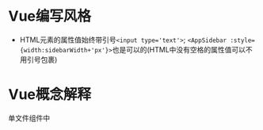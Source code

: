 # Vue编写风格

- HTML元素的属性值始终带引号`<input type='text'>`; 
  `<AppSidebar :style={width:sidebarWidth+'px'}>`也是可以的(HTML中没有空格的属性值可以不用引号包裹)

# Vue概念解释

单文件组件中<style> 是可选的，<script> 和 <template> 至少要有一个。

一个理想的 Vue 应用是 prop 向下传递，事件向上传递的

html 使用双引号，js 使用单引号
DOM 模板使用短横线，其他的()使用大驼峰

-   [vscode + vue](https://cloud.tencent.com/developer/article/1448243)  
- sourcemap
  - https://juejin.cn/post/6844903905684357127
  - [sourcemap 详解](http://www.ruanyifeng.com/blog/2013/01/javascript_source_map.html)  
- webpack\vue-cli  打包构建的资源到哪里去了  在浏览器dev-tools 中的 source 中查看


- this.$nextTick   一旦你使用了 `keep-alive`，那么你就可以访问另外两个生命周期钩子：`activated` 和 `deactivated`

- 单文件组件

- DOM模板
  能被 html 识别的，以 html 形式编写?
  
- 字符串模板
  以字符串的形式写在选项对象的 template 属性上(全局注册和局部注册组件时)

- JSX

  ```html
  <!-- 在单文件组件、字符串模板和 JSX 中 -->
  <MyComponent/>
  
  <!-- 在 DOM 模板中, 没有自闭合, 不是匈牙利命名 -->
  <my-component></my-component>
  ```

# 以下数据更新时 vue 不能监测到

> 视图不会更新

- 通过索引修改数组的值
  
  - `this.idArr[0] = {}` 和  `this.idMap.list[0] = xxx`  idMap 是一个对象。
  - 使用 `arr.splice` 设置或 `this.$set()` 
- 修改数组的 `length` 属性
  
  - 使用 `arr.splice` 设置或 `this.$set()` 



父组件通过 `props` 传递一个引用类型的值(`propsObj`)给子组件，子组件将 `propsObj` 赋值给自身 `data` 属性。当子组件修改 `initVal` 时，父组件中的值也会被修改，因为父组件和子组件引用的用一个对象值。

```js
props: ['propsObj'],
  data() {
  return {
    initVal: this.propsObj
  };
},
```

# Vue 生命周期 watch 执行顺序 | 指令生命周期

- 初始渲染

  > beforeCreate
  > created
  > beforeMount
  > mounted
  
- props 或 data 更新

  > watch
  >
  > beforUpdate
  >
  > updated

- watch immediate 情况下初始渲染

  > beforeCreate
  >
  > **watch 监听器** ,可以访问 `this` 
  >
  > created
  > beforeMount
  > mounted
  
## 指令生命周期

bind
inserted
update
componentUpdated
unbind

# input 验证

> Q: 非数据驱动，给 input 传入固定的值，input 框依然可以输入。
>
> ```js
> <input :value="text"/>
> ```
>
> A: 使用 `element.setAttirbute` 不能设置 input 元素的值。使用 input.value = 'xx' 可以实现验证和长度限制。


# 异步更新DOM

vue观察到数据变化时并不是离家更新DOM，而是开启一个事件队列，缓冲在同一个事件循环中发生的所有数据改变，在缓冲时会去除重复数据。然后在下一个事件循环 tick 中刷新新队列并执行更新。

vue会根据当前浏览器环境优先使用原生 Promise 和 MutatinObserver。

# 动态创建组件

> 动态创建组件有两种方式 1): `new Vue`; 2): `new Vue.extend(cmp)`
>
> 单文件组件 `export` 就是组件选项对象

```vue
import Vue from 'vue';
import router from '@/router';
import CusDialog from './userDialog.vue';

export default function createDialog(title, fields) {
  const instance = new Vue({
    ...CusDialog,
    router,
    propsData: {
      visible: true,
      title,
      fieldOpts: fields,
    },
  }).$mount();
  document.body.appendChild(instance.$el);
  return instance;
}
// 用Vue.extend 继承 router、store 等，不用再次传递router
const extendCmp = Vue.extend(Cmp);
const renderCmp = (propsData) => {
  const instance = new extendCmp({ propsData }).$mount();
  document.body.appendChild(instance.$el);
  return instance;
}

// 销毁
instance.$destroy();
instance.$el.remove();
```

> `$mount('#app')` 组件会替换 `#app`  元素本身（`outerHtml`）

> 获取插槽实例
> `this.$slots.default[0].componentInstance`

# 内容分发

> 动态组件 `<component>` + `<slot>` 内容分发

表单组件包含了很多字段（input、radio、checkbox）等，在不同场景下使用表单组件，表单的逻辑是一致的，字段绑定、校验、提交，但是UI 布局会不同。

- cus-form.vue

```vuel
<component :is="$slot.default">
  <input v-modal="name" slot="name">
  <checkbox v-modal="age"  slot="age" />
</component>
```

- 使用

```vue
<cus-form>
  <div>
    <h1>年龄</h1>
    <slot name="age"></slot>
  </div>
</cus-form>
```

# 问答

## this.$emit的返回值是什么？

this.$emit的返回值就是this，如果需要在子组件中向父组件返回其他值，可以通过回调参数实现，即在子组件中this.$emit的实参中传递一个函数。

```js
// 子组件内部
methods: {
    handleChange(e) {
    	let callfn = val => {
    		console.log(val);
    	}
    	const res = this.$emit("change", e.target.value, callfn);
    	console.log(res, res === this);
    }
}

// 父组件
const res = this.$emit("change", e.target.value, callfn);触发change事件，父组件中调用handleEventChange事件处理函数
<Event :name="name" @change="handleEventChange" />

handleEventChange(val, callback) {
// 形参val和callback分别由this.$emit()第二和第三个参数传递
	this.name = val;
	callback("hello");
	return "hello";
}

```

## 相同名称的插槽(具名插槽)是合并还是替换？

- Vue2.5版本：普通插槽合并、作用域插槽替换。
- Vue2.6版本：都是替换。

## 数组有哪些方法支持响应式更新，如果不支持怎么办，底层原理如何实现？

- 支持：push、pop、shift、unshift、splice、sort、reverse，这些方法会改变原数组。
- 不支持：fiter、concat、slice，这些方法不会改变原数组；可以修改整个数组实现响应式更新(将新的数组赋值给原来的数组)。
- 原理同样是使用Object.defineProperty对数组方法进行改写

## ajax请求

- ajax请求可以放在created和mounted生命周期中，但如果是做同构应用mounted不会在服务端调用，而created是会在服务端调用。

# Vue-router

`push` 和 `replace` 的 onComplete 和 onAbort 回调参数，这些回调将会在导航成功完成 (在所有的异步钩子被解析之后) 或终止 (导航到相同的路由、或在当前导航完成之前导航到另一个不同的路由) 的时候进行相应的调用。在 3.1.0+，可以省略第二个和第三个参数，此时如果支持 Promise，router.push 或 router.replace 将返回一个 Promise。

- 组件跳转到其他组件，触发 onComplete 回调

- 组件跳到自己，不带参数

  ```js
  this.$router.push({ name: 'number'}, () => {
    console.log('组件2：onComplete回调');
  }, () => {
    console.log('组件2,自我跳转：onAbort回调'); // 会执行
  });
  ```
  
- 组件跳转到自己，带参数
  
  ```js
  this.$router.push({ name: 'number', params: { foo: this.number}}, () => {
      console.log('组件2：onComplete回调');  // 不会执行
  }, () => {
      console.log('组件2,自我跳转：onAbort回调'); // 不会执行
  });
  ```
  onComplete 和 onAbort 都不会执行，但是 beforeRouteUpdate 会执行。

-----

# Vue组件库

- [PrimeBUE](https://primefaces.org/primevue/dialog) 
- [Element-plus](https://element-plus.gitee.io/zh-CN/component/dialog.html) 
- [adt-design-vue](https://2x.antdv.com/components/modal-cn) 

# Vue.use的作用

  Vue.use(mintui)做的就是注册所有的全局组件(webpack require.context)，并在Vue.prototype添加一些属性，这样在组件内就可以使用this.xx

- 自定义插件，使用Vue.use()安装，如安装axios

  // installer.js

  ```js
  function Installer(){}
  // 必须要有一个install属性
  Installer.install = function(Vue){
      // 1. 注册全局组件
      Vue.component('xx',{
          ...
      });
      // 2. 添加属性
      // Vue.protype.$log = function() {
      //     console.log('hahaahhahaah')
      // }
      // this.$log = 'abxadksadas' 子类对象可以修改父类的属性
  
      let log = function () {
          console.log('我们自己插件的log函数')
      }
  
      // 给原型定义属性的获取和设置，设置:见鬼去吧，获取就给你
      Object.defineProperty(Vue.prototype,'$log',{
          // 设置 $log属性时的行为 || 不给，不能设置
          set:function (newV) {
              console.log('你做梦');
              // log = newV;
  
          },     
          get:function () {
              // 获取方式
              return log;
          }
      })
  }
  
  ```


# Vue单页面SEO优化

- 服务端渲染 SSR ：Nuxt.js
- 页面预渲染
  - 在页面中先预渲染部分静态内容，不用JS注入
  - 使用插件：vue-cli-plugin-prerender-spa 或 prerender-spa-plugin

# 预渲染

单页面(SPA) 应用的 SEO 优化有服务端渲染(SSR) & 页面预渲染两种方法。

- 预渲染的使用场景更多是简单的**静态页面**，加快页面的**加载速度**，并且侵入性更小，在已上线的项目稍加改动也可以轻松引入预渲染机制。
- 服务端渲染适用于复杂、较大型、与服务端交互频繁的功能型网站，比如电商网站。SSR方案则需要将整个项目结构推翻。
- 两则的区别在于渲染的时机不同：`prerender-spa-plugin`是在打包过程中渲染，注定了其只能渲染静态路由，而`prerender` 是在请求时渲染，所以可以渲染动态的路由。

## vue 预渲染实现

> 插件：prerender-spa-plugin & vue-meta-info
>
>  npm install prerender-spa-plugin --save-dev

```js
// vue.config.js
// 这三项一定要有，因为下面configureWebpack中用到了
const PrerenderSPAPlugin = require('prerender-spa-plugin');
const Renderer = PrerenderSPAPlugin.PuppeteerRenderer;
const path = require('path');

module.exports = {
  // 预渲染关键配置
  configureWebpack: () => {
    if (process.env.NODE_ENV !== 'production') return;
    return {
      plugins: [
        new PrerenderSPAPlugin({
          // 生成文件的路径，也可以与webpakc打包的一致。
          // 下面这句话非常重要！！！
          // 这个目录只能有一级，如果目录层次大于一级，在生成的时候不会有任何错误提示，在预渲染的时候只会卡着不动。
          staticDir: path.join(__dirname, 'dist'),
  
          // 对应自己的路由文件，如果有参数需要写具体参数，比如/a/:id需要写/a/123456
          routes: ['/', '/about'],
  
          // 这个很重要，如果没有配置这段，也不会进行预编译
          renderer: new Renderer({
            inject: {
              foo: 'bar'
            },
            headless: false,
            // 在 main.js 中 document.dispatchEvent(new Event('render-event'))，两者的事件名称要对应上。
            renderAfterDocumentEvent: 'render-event'
          })
        })
      ]
    };
  }
};

// main.js
  new Vue({
    router,
    store,
    render: (h) => h(App),
    // 添加mounted，不然不会执行预编译
    mounted() {
      document.dispatchEvent(new Event('render-event'));
    }
  }).$mount('#app');

```

- 服务端配置

  ```js
  History 模式需要后台配置支持，最简单的是通过 nginx 配置 try_files 指令。
  ```


## vue-meta-info

- 组件内使用

  ```js
  <script>
    export default {
      metaInfo: {
        title: 'My Example App', // set a title
        meta: [{                 // set meta
          name: 'keyWords',
          content: 'My Example App'
        }]
        link: [{                 // set link
          rel: 'asstes',
          href: 'https://assets-cdn.github.com/'
        }]
      }
    }
  </script>
  ```

# ant-design-vue实践

## 高扩展性路由设计

当前的路由方案有两类：

1. 基于配置：
   
2. 基于约定：
   即第三方轮子提供的工具，安装他的规则编写文件，然后通过工具转为配置文件；

## 用作鉴权的函数式组件

- Authorized.vue 鉴权组件

  ```js
  <script>
  import { check } from "../utils/auth";
  export default {
    functional: true,
    props: {
      authority: {
        type: Array,
        required: true
      }
    },
    render(h, context) {
      const { props, scopedSlots } = context;
      // check 用来判断是否授权
      return check(props.authority) ? scopedSlots.default() : null;
    }
  };
  </script>
  ```

- main.js 注册

  ```js
  import Authorized from "Authorized.vue";
  Vue.component("Authorized", Authorized);
  ```

- 使用

  ```js
  <Authorized :authority="['admin']">
    <SettingDrawer />
  </Authorized>
  // 如果传递的 authority 通过 check, 则 <SettingDdrawer> 组件会显示, 否则不会显示;
  ```

## 权限指令

- 指令 direction.js

  ```js
  import { check } from "../utils/auth";
  
  function install(Vue, options = {}) {
    Vue.directive(options.name || "auth", {
      inserted(el, binding) {
        if (!check(binding.value)) {
          el.parentNode && el.parentNode.removeChild(el);
        }
      }
    });
  }
  
  export default { install };
  ```

- 注册指令

  ```js
  import Auth from "direction.js";
  Vue.use(Auth);
  ```

- 使用指令

  ```js
  <comp v-auth="['admin']" />
  ```

## JSX  使用

> @vue/cli-plugin-babel/preset

```js
module.exports = {
  presets: ['@vue/cli-plugin-babel/preset'],
};
```
> [Babel Preset JSX](https://github.com/vuejs/jsx) 

# Vue源码

- 阅读源码哈https://github.com/vueComponent/ant-design-vue
  vue源码可以推荐两个：
  https://ustbhuangyi.github.io/vue-analysis/
  https://github.com/answershuto/learnVue

# 其他

> [vue 函数式组件](https://juejin.cn/post/6844904191677186061)  

> `$nextTick` 是在下次 DOM 更新循环结束之后执行延迟回调，在修改数据之后使用 `$nextTick`，则可以在回调中获取更新后的 DOM；

# 性能

## 单页面首屏加载优化

1. 路由懒加载
2. 按需加载三方资源，如iview,建议按需引入iview中的组件
3. 将一些静态js css放到其他地方（如OSS），减小服务器压力
4. 使用CDN资源,减小服务器带宽压力
5. 使用nginx开启gzip减小网络传输的流量大小
6. 若首屏为登录页，可以做成多入口，登录页单独分离为一个入口
7. 使用uglifyjs-webpack-plugin插件代替webpack自带UglifyJsPlugin插件

# 资源

- [Vben Admin 一个开箱即用的前端框架](https://vvbin.cn/doc-next/) 